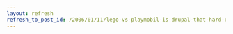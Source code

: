```yaml
---
layout: refresh
refresh_to_post_id: /2006/01/11/lego-vs-playmobil-is-drupal-that-hard-or-is-building-a-site-hard
---
```

